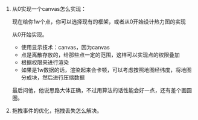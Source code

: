 1. 从0实现一个canvas怎么实现：

   现在给你1w个点，你可以选择现有的框架，或者从0开始设计热力图的实现

   从0开始实现。

   - 使用显示技术：canvas，因为canvas
   - 点是离散存放的，给那些点一定的范围，这样可以实现点的权限叠加
   - 根据权限来进行渲染
   - 如果是1w数据的话，渲染起来会卡顿，可以考虑按照地图经纬度，将地图分成块，然后进行压缩数据

   最后问他，他说思路大体正确，不过用算法的话性能会好一点，还有差个画圆圈。

2. 拖拽事件的优化，拖拽丢失怎么解决。